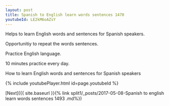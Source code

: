 ```yaml
---
layout: post
title: Spanish to English learn words sentences 1470 
youtubeId: LE2kM6oAZsY
---
```

 
 
Helps to learn English words and sentences for Spanish speakers.

Opportunitiy to repeat the words sentences. 

Practice English language. 
 
10 minutes practice every day. 
 
How to learn English words and sentences for Spanish speakers 
 
{% include youtubePlayer.html id=page.youtubeId %}
 
 
[Next]({{ site.baseurl }}{% link  split1/_posts/2017-05-08-Spanish to english learn words sentences 1493 .md%})
 

